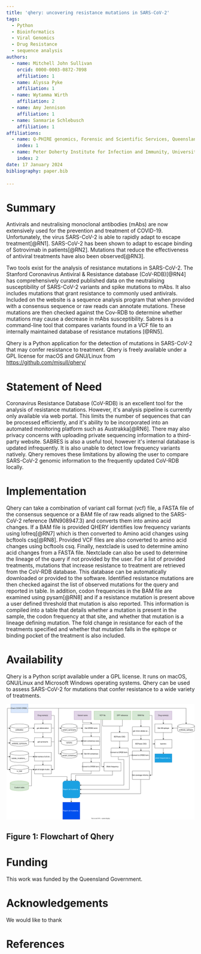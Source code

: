 ```yaml
---
title: 'qhery: uncovering resistance mutations in SARS-CoV-2'
tags:
  - Python
  - Bioinformatics
  - Viral Genomics
  - Drug Resistance
  - sequence analysis
authors:
  - name: Mitchell John Sullivan
    orcid: 0000-0003-0872-7098
    affiliation: 1
  - name: Alyssa Pyke
    affiliation: 1
  - name: Wytamma Wirth
    affiliation: 2
  - name: Amy Jennison
    affiliation: 1
  - name: Sanmarie Schlebusch
    affiliation: 1
affiliations:
  - name: Q-PHIRE genomics, Forensic and Scientific Services, Queensland Health
    index: 1
  - name: Peter Doherty Institute for Infection and Immunity, University of Melbourne, Melbourne, VIC, Australia
    index: 2
date: 17 January 2024
bibliography: paper.bib

---
```


# 



# Summary 

Antivirals and neutralising monoclonal antibodies (mAbs) are now extensively
used for the prevention and treatment of COVID-19. Unfortunately, the virus
SARS-CoV-2 is able to rapidly adapt to escape treatment[@RN1]. SARS-CoV-2 has been
shown to adapt to escape binding of Sotrovimab in patients[@RN2]. Mutations that reduce
the effectiveness of antiviral treatments have also been observed[@RN3].

Two tools exist for the analysis of resistance mutations in SARS-CoV-2. 
The Stanford Coronavirus Antiviral & Resistance database (CoV-RDB)[@RN4] has comprehensively 
curated published data on the neutralising susceptibility of SARS-CoV-2 variants and
spike mutations to mAbs. It also includes mutations that grant resistance to commonly used antivirals.
Included on the website is a sequence analysis program that when provided with a consensus sequence or raw reads can 
annotate mutations. These mutations are then checked against the Cov-RDB to determine whether mutations may cause a 
decrease in mAbs susceptibility. Sabres is a command-line tool that compares variants found in a VCF file to an internally
maintained database of resistance mutations [@RN5].

Qhery is a Python application for the detection of mutations in SARS-CoV-2 that
may confer resistance to treatment. Qhery is freely available under a GPL license
for macOS and GNU/Linux from https://github.com/mjsull/qhery/

# Statement of Need
Coronavirus Resistance Database (CoV-RDB) is an excellent tool for the analysis of resistance mutations. However, it's
analysis pipeline is currently only available via web portal. This limits the number of sequences that can be processed 
efficiently, and it's ability to be incorporated into an automated monitoring platform such as Austrakka[@RN6]. There may also
privacy concerns with uploading private sequencing information to a third-party website. SABRES is also a useful tool, however
it's internal database is updated infrequently. It is also unable to detect low frequency variants natively. Qhery removes
these limitations by allowing the user to compare SARS-CoV-2 genomic information to the frequently updated CoV-RDB locally.

# Implementation

Qhery can take a combination of variant call format (vcf) file, a FASTA file of the consensus sequence or a BAM file of 
raw reads aligned to the SARS-CoV-2 reference (MN908947.3) and converts them into amino acid changes. If a BAM file is 
provided QHERY identifies low frequency variants using lofreq[@RN7] which is then converted to Amino acid changes using 
bcftools csq[@RN8]. Provided VCF files are also converted to amino acid changes using bcftools csq. Finally, nextclade is used
to determine amino acid changes from a FASTA file. Nextclade can also be used to determine the lineage of the query if 
not provided by the user. For a list of provided treatments, mutations that increase resistance to treatment are retrieved
from the CoV-RDB database. This database can be automatically downloaded or provided to the software. Identified resistance 
mutations are then checked against the list of observed mutations for the query and reported in table. In addition, codon 
frequencies in the BAM file are examined using pysam[@RN8] and if a resistance mutation is present above a user defined 
threshold that mutation is also reported. This information is compiled into a table that details whether a mutation 
is present in the sample, the codon frequency at that site, and whether that mutation is a lineage defining mutation.
The fold change in resistance for each of the treatments specified and whether that mutation falls in the epitope or 
binding pocket of the treatment is also included.

# Availability
Qhery is a Python script available under a GPL license. It runs on macOS, GNU/Linux
and Microsoft Windows operating systems. Qhery can be used to assess SARS-CoV-2 for
mutations that confer resistance to a wide variety of treatments. 

![Flowchart of qhery](https://github.com/mjsull/qhery/blob/main/paper/flowchart.svg?raw=true)

## Figure 1: Flowchart of Qhery



# Funding
This work was funded by the Queensland Government.


# Acknowledgements

We would like to thank 

# References